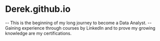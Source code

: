 # Derek.github.io
-- This is the beginning of my long journey to become a Data Analyst. 
-- Gaining experience through courses by LinkedIn and to prove my growing knowledge are my certifications. 
